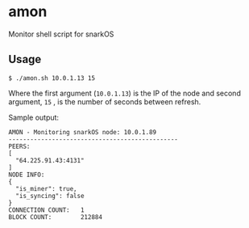 # amon
Monitor shell script for snarkOS

## Usage

```
$ ./amon.sh 10.0.1.13 15
```

Where the first argument (`10.0.1.13`) is the IP of the node and second argument,  `15` , is the number of seconds between refresh.

Sample output:

```
AMON - Monitoring snarkOS node: 10.0.1.89
-----------------------------------------------
PEERS:
[
  "64.225.91.43:4131"
]
NODE INFO:
{
  "is_miner": true,
  "is_syncing": false
}
CONNECTION COUNT:	1
BLOCK COUNT:		212884
```
